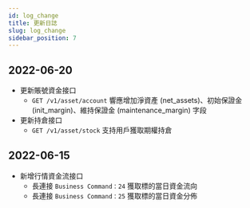 ```yaml
---
id: log_change
title: 更新日誌
slug: log_change
sidebar_position: 7
---
```


## 2022-06-20

- 更新賬號資金接口
  - `GET /v1/asset/account` 響應增加淨資產 (net_assets)、初始保證金 (init_margin)、維持保證金 (maintenance_margin) 字段
- 更新持倉接口
  - `GET /v1/asset/stock` 支持用戶獲取期權持倉

## 2022-06-15

- 新增行情資金流接口
  - 長連接 `Business Command：24` 獲取標的當日資金流向
  - 長連接 `Business Command：25` 獲取標的當日資金分佈
